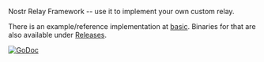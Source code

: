 Nostr Relay Framework -- use it to implement your own custom relay.

There is an example/reference implementation at [basic](basic/). Binaries for that are also available under [Releases](
https://github.com/fiatjaf/relayer/releases).

<a href="https://godoc.org/github.com/fiatjaf/relayer"><img src="https://img.shields.io/badge/api-reference-blue.svg?style=flat-square" alt="GoDoc"></a>
